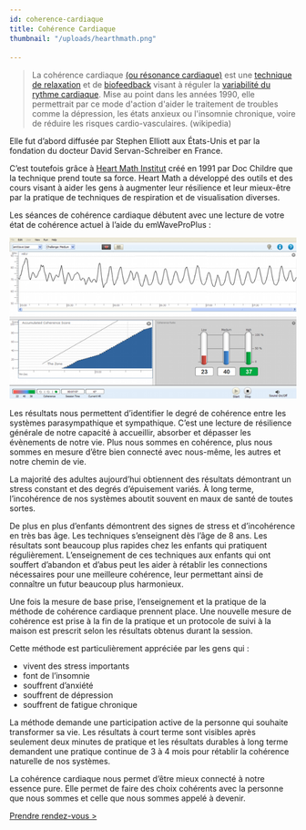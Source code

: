 ```yaml
---
id: coherence-cardiaque
title: Cohérence Cardiaque
thumbnail: "/uploads/hearthmath.png"

---
```

> La cohérence cardiaque [(ou résonance cardiaque)](https://fr.wikipedia.org/wiki/R%C3%A9sonance) est une [technique de relaxation](https://fr.wikipedia.org/wiki/Techniques_de_relaxation) et de [biofeedback](https://fr.wikipedia.org/wiki/Biofeedback) visant à réguler la [variabilité du rythme cardiaque](https://fr.wikipedia.org/wiki/Variabilit%C3%A9_de_fr%C3%A9quence_cardiaque). Mise au point dans les années 1990, elle permettrait par ce mode d'action d'aider le traitement de troubles comme la dépression, les états anxieux ou l'insomnie chronique, voire de réduire les risques cardio-vasculaires. (wikipedia)

Elle fut d’abord diffusée par Stephen Elliott aux États-Unis et par la fondation du docteur David Servan-Schreiber en France.

C’est toutefois grâce à [Heart Math Institut](https://www.heartmath.org/) créé en 1991 par Doc Childre que la technique prend toute sa force. Heart Math a développé des outils et des cours visant à aider les gens à augmenter leur résilience et leur mieux-être par la pratique de techniques de respiration et de visualisation diverses.

Les séances de cohérence cardiaque débutent avec une lecture de votre état de cohérence actuel à l’aide du emWaveProPlus :

![emWaveProPlus](/uploads/emwave_desktop_chart.png)

Les résultats nous permettent d’identifier le degré de cohérence entre les systèmes parasympathique et sympathique. C’est une lecture de résilience générale de notre capacité à accueillir, absorber et dépasser les évènements de notre vie. Plus nous sommes en cohérence, plus nous sommes en mesure d’être bien connecté avec nous-même, les autres et notre chemin de vie.

La majorité des adultes aujourd’hui obtiennent des résultats démontrant un stress constant et des degrés d’épuisement variés. À long terme, l’incohérence de nos systèmes aboutit souvent en maux de santé de toutes sortes.

De plus en plus d’enfants démontrent des signes de stress et d’incohérence en très bas âge. Les techniques s’enseignent dès l’âge de 8 ans. Les résultats sont beaucoup plus rapides chez les enfants qui pratiquent régulièrement. L’enseignement de ces techniques aux enfants qui ont souffert d’abandon et d’abus peut les aider à rétablir les connections nécessaires pour une meilleure cohérence, leur permettant ainsi de connaître un futur beaucoup plus harmonieux.

Une fois la mesure de base prise, l’enseignement et la pratique de la méthode de cohérence cardiaque prennent place. Une nouvelle mesure de cohérence est prise à la fin de la pratique et un protocole de suivi à la maison est prescrit selon les résultats obtenus durant la session.

Cette méthode est particulièrement appréciée par les gens qui :

* vivent des stress importants
* font de l’insomnie
* souffrent d’anxiété
* souffrent de dépression
* souffrent de fatigue chronique

La méthode demande une participation active de la personne qui souhaite transformer sa vie. Les résultats à court terme sont visibles après seulement deux minutes de pratique et les résultats durables à long terme demandent une pratique continue de 3 à 4 mois pour rétablir la cohérence naturelle de nos systèmes.

La cohérence cardiaque nous permet d’être mieux connecté à notre essence pure. Elle permet de faire des choix cohérents avec la personne que nous sommes et celle que nous sommes appelé à devenir.

[Prendre rendez-vous >](https://www.gorendezvous.com/homepage/111690)